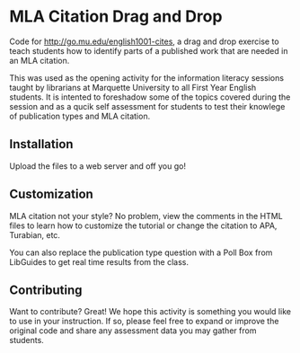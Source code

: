 MLA Citation Drag and Drop
==========================

Code for http://go.mu.edu/english1001-cites, a drag and drop exercise to teach students how to identify parts of a published work that are needed in an MLA citation. 

This was used as the opening activity for the information literacy sessions taught by librarians at Marquette University to all First Year English students. It is intented to foreshadow some of the topics covered during the session and as a qucik self assessment for students to test their knowlege of publication types and MLA citation.


Installation
--------------

Upload the files to a web server and off you go!


Customization
--------------

MLA citation not your style? No problem, view the comments in the HTML files to learn how to customize the tutorial or change the citation to APA, Turabian, etc.

You can also replace the publication type question with a Poll Box from LibGuides to get real time results from the class. 


Contributing
--------------

Want to contribute? Great! We hope this activity is something you would like to use in your instruction. If so, please feel free to expand or improve the original code and share any assessment data you may gather from students. 
